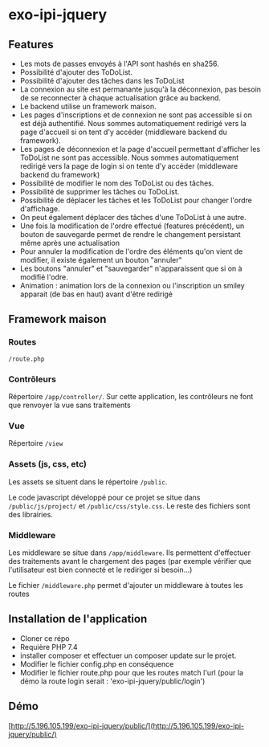 ﻿# exo-ipi-jquery

## Features 
* Les mots de passes envoyés à l'API sont hashés en sha256.
* Possibilité d'ajouter des ToDoList.
* Possibilité d'ajouter des tâches dans les ToDoList
* La connexion au site est permanante jusqu'à la déconnexion, pas besoin de se reconnecter à chaque actualisation grâce au backend.
* Le backend utilise un framework maison.
* Les pages d'inscriptions et de connexion ne sont pas accessible si on est déjà authentifié. Nous sommes automatiquement redirigé vers la page d'accueil si on tent d'y accéder (middleware backend du framework).
* Les pages de déconnexion et la page d'accueil permettant d'afficher les ToDoList ne sont pas accessible. Nous sommes automatiquement redirigé vers la page de login si on tente d'y accéder (middleware backend du framework)
* Possibilité de modifier le nom des ToDoList ou des tâches.
* Possibilité de supprimer les tâches ou ToDoList.
* Possibilité de déplacer les tâches et les ToDoList pour changer l'ordre d'affichage.
* On peut également déplacer des tâches d'une ToDoList à une autre.
* Une fois la modification de l'ordre effectué (features précédent), un bouton de sauvegarde permet de rendre le changement persistant même après une actualisation
* Pour annuler la modification de l'ordre des éléments qu'on vient de modifier, il existe également un bouton "annuler"
* Les boutons "annuler" et "sauvegarder" n'apparaissent que si on à modifié l'odre.
* Animation : animation lors de la connexion ou l'inscription un smiley apparait (de bas en haut) avant d'être redirigé

## Framework maison

### Routes

`/route.php`

### Contrôleurs

Répertoire `/app/controller/`. Sur cette application, les contrôleurs ne font que renvoyer la vue sans traitements

### Vue

Répertoire `/view`

### Assets (js, css, etc)

Les assets se situent dans le répertoire `/public`. 

Le code javascript développé pour ce projet se situe dans `/public/js/project/` et `/public/css/style.css`. Le reste des fichiers sont des librairies. 

### Middleware

Les middleware se situe dans `/app/middleware`. Ils permettent d'effectuer des traitements avant le chargement des pages (par exemple vérifier que l'utilisateur est bien connecté et le rediriger si besoin...)

Le fichier `/middleware.php` permet d'ajouter un middleware à toutes les routes

## Installation de l'application 

* Cloner ce répo
* Requière PHP 7.4
* installer composer et effectuer un composer update sur le projet. 
* Modifier le fichier config.php en conséquence
* Modifier le fichier route.php pour que les routes match l'url (pour la démo la route login serait : 'exo-ipi-jquery/public/login')

## Démo

[http://5.196.105.199/exo-ipi-jquery/public/](http://5.196.105.199/exo-ipi-jquery/public/)

